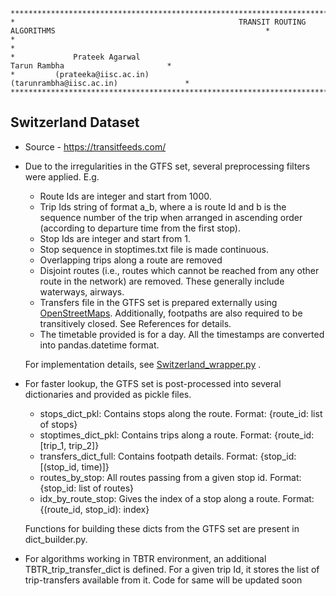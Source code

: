    *****************************************************************************************************************************
	*                                                  TRANSIT ROUTING ALGORITHMS                                               *
    *                                                                                                                           *
	*             Prateek Agarwal                                                            Tarun Rambha                       *
	*         (prateeka@iisc.ac.in)                                                      (tarunrambha@iisc.ac.in)               *
    *****************************************************************************************************************************

## Switzerland Dataset
- Source - https://transitfeeds.com/ 
- Due to the irregularities in the GTFS set, several preprocessing filters were applied. E.g.
    - Route Ids are integer and start from 1000.
    - Trip Ids string of format a_b, where a is route Id and b is the sequence number of the trip when arranged in ascending order (according to departure time from the first stop).
    - Stop Ids are integer and start from 1.
    - Stop sequence in stoptimes.txt file is made continuous.
    - Overlapping trips along a route are removed
    - Disjoint routes (i.e., routes which cannot be reached from any other route in the network) are removed. These generally include waterways, airways.
    - Transfers file in the GTFS set is prepared externally using [OpenStreetMaps](https://www.openstreetmap.org/). Additionally, footpaths are also required to be transitively closed. See References for details.
    - The timetable provided is for a day. All the timestamps are converted into pandas.datetime format.
  
  For implementation details, see [Switzerland_wrapper.py](https://github.com/transnetlab/transit-routing/blob/main/Switzerland_wrapper.py) .

- For faster lookup, the GTFS set is post-processed into several dictionaries and provided as pickle files. 
    - stops_dict_pkl: Contains stops along the route. Format: {route_id: list of stops}
    - stoptimes_dict_pkl: Contains trips along a route. Format: {route_id: [trip_1, trip_2]}
    - transfers_dict_full: Contains footpath details. Format: {stop_id: [(stop_id, time)]}
    - routes_by_stop: All routes passing from a given stop id. Format: {stop_id: list of routes}
    - idx_by_route_stop: Gives the index of a stop along a route. Format: {(route_id, stop_id): index}

  Functions for building these dicts from the GTFS set are present in dict_builder.py. 
- For algorithms working in TBTR environment, an additional TBTR_trip_transfer_dict is defined. For a given trip Id, it stores the list of trip-transfers available from it. Code for same will be updated soon
